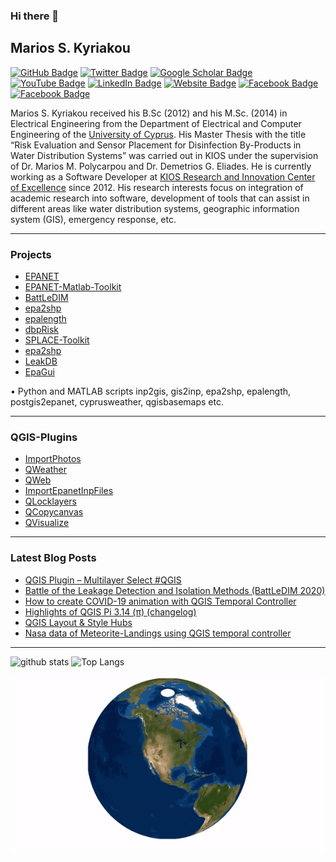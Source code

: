 ### Hi there 👋

## Marios S. Kyriakou

[![GitHub Badge](https://img.shields.io/github/followers/mariosmsk?style=social)](https://github.com/mariosmsk?tab=followers)
[![Twitter Badge](https://img.shields.io/twitter/follow/_mariosmsk_?style=social)](https://twitter.com/_mariosmsk_)
[![Google Scholar Badge](https://img.shields.io/badge/Google-Scholar-lightgrey)](https://scholar.google.com/citations?user=-9cuSJcAAAAJ&hl=en#)
[![YouTube Badge](https://img.shields.io/badge/My-YouTube-red)](https://www.youtube.com/user/mariosmsk)
[![LinkedIn Badge](https://img.shields.io/badge/My-LinkedIn-blue)](https://www.linkedin.com/in/marios-kyriakou-b56a5684/)
[![Website Badge](https://img.shields.io/badge/My-Website-black)](https://mariosmsk.com/)
[![Facebook Badge](https://img.shields.io/badge/Cyprus-EPANET-blue)](https://www.facebook.com/epanetcyprus/)
[![Facebook Badge](https://img.shields.io/badge/Cyprus-QGIS-green)](https://www.facebook.com/qgiscyprus/)

Marios S. Kyriakou received his B.Sc (2012) and his M.Sc. (2014) in Electrical Engineering from the Department of Electrical and Computer Engineering of the [University of Cyprus](http://ucy.ac.cy/). His Master Thesis with the title “Risk Evaluation and Sensor Placement for Disinfection By-Products in Water Distribution Systems” was carried out in KIOS under the supervision of Dr. Marios M. Polycarpou and Dr. Demetrios G. Eliades. He is currently working as a Software Developer at [KIOS Research and Innovation Center of Excellence](https://www.kios.ucy.ac.cy/) since 2012. His research interests focus on integration of academic research into software, development of tools that can assist in different areas like water distribution systems, geographic information system (GIS), emergency response, etc. 

---

### Projects

- [EPANET](https://github.com/OpenWaterAnalytics/EPANET)
- [EPANET-Matlab-Toolkit](https://github.com/OpenWaterAnalytics/EPANET-Matlab-Toolkit)
- [BattLeDIM](https://github.com/KIOS-Research/BattLeDIM)
- [epa2shp](https://github.com/KIOS-Research/Epa2Shp)
- [epalength](https://github.com/KIOS-Research/EpaLength)
- [dbpRisk](https://github.com/KIOS-Research/dbpRisk)
- [SPLACE-Toolkit](https://github.com/KIOS-Research/splace-toolkit)
- [epa2shp](https://github.com/KIOS-Research/Epa2Shp)
- [LeakDB](https://github.com/KIOS-Research/LeakDB)
- [EpaGui](https://github.com/KIOS-Research/EpaGui)

•	Python and MATLAB scripts inp2gis, gis2inp, epa2shp, epalength, postgis2epanet, cyprusweather, qgisbasemaps etc.

---

### QGIS-Plugins

- [ImportPhotos](https://github.com/KIOS-Research/ImportPhotos)
- [QWeather](https://github.com/KIOS-Research/QWeather)
- [QWeb](https://github.com/KIOS-Research/QWeb)
- [ImportEpanetInpFiles](https://github.com/KIOS-Research/ImportEpanetInpFiles)
- [QLocklayers](https://github.com/Mariosmsk/QLocklayers)
- [QCopycanvas](https://github.com/Mariosmsk/QCopycanvas)
- [QVisualize](https://github.com/KIOS-Research/QVisualize)
---

### Latest Blog Posts
<!-- HASHNODE:START -->
- [QGIS Plugin – Multilayer Select #QGIS](https://mariosmsk.com/2020/09/12/qgis-plugin-multilayer-select-qgis/)
- [Battle of the Leakage Detection and Isolation Methods (BattLeDIM 2020)](https://mariosmsk.com/2020/08/30/battle-of-the-leakage-detection-and-isolation-methods-battledim-2020/)
- [How to create COVID-19 animation with QGIS Temporal Controller](https://mariosmsk.com/2020/08/21/how-to-create-covid-19-animation-with-qgis-temporal-controller/)
- [Highlights of QGIS Pi 3.14 (π) (changelog)](https://mariosmsk.com/2020/06/25/highlights-of-qgis-pi-3-14-%cf%80-changelog/)
- [QGIS Layout & Style Hubs](https://mariosmsk.com/2020/08/01/qgis-layout-style-hubs/)
- [Nasa data of Meteorite-Landings using QGIS temporal controller](https://mariosmsk.com/2020/07/26/nasa-data-of-meteorite-landings-using-qgis-temporal-controller/)
<!-- HASHNODE:END -->

---

![github stats](https://github-readme-stats.vercel.app/api?username=mariosmsk&show_icons=true)
![Top Langs](https://github-readme-stats.vercel.app/api/top-langs/?username=mariosmsk&hide=javascript,go,html)

![](https://github.com/Mariosmsk/Mariosmsk/blob/master/world.gif)
